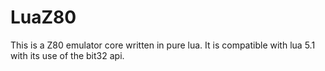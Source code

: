 # LuaZ80
This is a Z80 emulator core written in pure lua. It is compatible with lua 5.1 with its use of the bit32 api.
